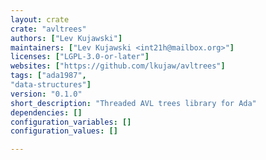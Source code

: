 ```yaml
---
layout: crate
crate: "avltrees"
authors: ["Lev Kujawski"]
maintainers: ["Lev Kujawski <int21h@mailbox.org>"]
licenses: ["LGPL-3.0-or-later"]
websites: ["https://github.com/lkujaw/avltrees"]
tags: ["ada1987",
"data-structures"]
version: "0.1.0"
short_description: "Threaded AVL trees library for Ada"
dependencies: []
configuration_variables: []
configuration_values: []

---
```



